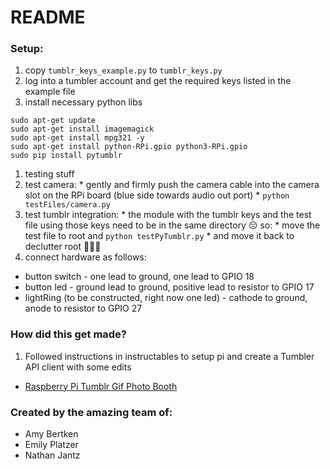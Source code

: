 # README

### Setup:

1. copy `tumblr_keys_example.py` to `tumblr_keys.py`
1. log into a tumbler account and get the required keys listed in the example file
1. install necessary python libs

  ```
  sudo apt-get update
  sudo apt-get install imagemagick
  sudo apt-get install mpg321 -y
  sudo apt-get install python-RPi.gpio python3-RPi.gpio
  sudo pip install pytumblr
  ```

1. testing stuff
  1. test camera:
    * gently and firmly push the camera cable into the camera slot on the RPi board (blue side towards audio out port)
    * `python testFiles/camera.py`
  1. test tumblr integration:
    * the module with the tumblr keys and the test file using those keys need to be in the same directory 😔 so:
    * move the test file to root and `python testPyTumblr.py`
    * and move it back to declutter root 🤷🏽‍♀️
1. connect hardware as follows:
  * button switch - one lead to ground, one lead to GPIO 18
  * button led - ground lead to ground, positive lead to resistor to GPIO 17
  * lightRing (to be constructed, right now one led) - cathode to ground, anode to resistor to GPIO 27

### How did this get made?

1. Followed instructions in instructables to setup pi and create a Tumbler API client with some edits
  * [Raspberry Pi Tumblr Gif Photo Booth](http://www.instructables.com/id/Raspberry-Pi-Tumblr-GIF-Photo-Booth/)


### Created by the amazing team of:
  * Amy Bertken
  * Emily Platzer
  * Nathan Jantz
